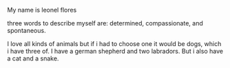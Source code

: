 My name is leonel flores


three words to describe myself are: determined, compassionate, and spontaneous. 
 

I love all kinds of animals but if i had to choose one it would be dogs, which i have three of. I have a german shepherd and two labradors. But i also have a cat and a snake.